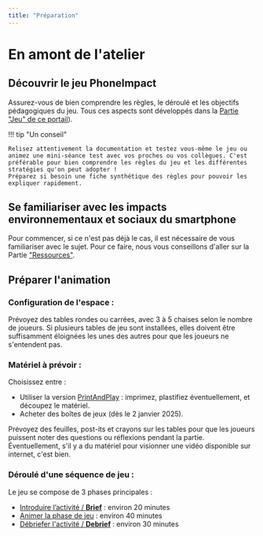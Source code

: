 ```yaml
---
title: "Préparation"
---
```

# En amont de l'atelier

## Découvrir le jeu PhoneImpact

Assurez-vous de bien comprendre les règles, le déroulé et les objectifs pédagogiques du jeu. Tous ces aspects sont développés dans la [Partie "Jeu" de ce portail](../Jeu/Presentation.md)).

!!! tip "Un conseil"

    Relisez attentivement la documentation et testez vous-même le jeu ou animez une mini-séance test avec vos proches ou vos collègues. C'est préférable pour bien comprendre les règles du jeu et les différentes stratégies qu'on peut adopter !
    Préparez si besoin une fiche synthétique des règles pour pouvoir les expliquer rapidement.

## Se familiariser avec les impacts environnementaux et sociaux du smartphone
Pour commencer, si ce n'est pas déjà le cas, il est nécessaire de vous familiariser avec le sujet. Pour ce faire, nous vous conseillons d'aller sur la Partie ["Ressources"](../Ressources/Introduction.md).

## Préparer l'animation

### Configuration de l'espace :

Prévoyez des tables rondes ou carrées, avec 3 à 5 chaises selon le nombre de joueurs.
Si plusieurs tables de jeu sont installées, elles doivent être suffisamment éloignées les unes des autres pour que les joueurs ne s'entendent pas.

### Matériel à prévoir :

Choisissez entre :

- Utiliser la version  [PrintAndPlay](../PrintAndPlay) : imprimez, plastifiez éventuellement, et découpez le matériel.
- Acheter des boîtes de jeux (dès le 2 janvier 2025).

Prévoyez des feuilles, post-its et crayons sur les tables pour que les joueurs puissent noter des questions ou réflexions pendant la partie.
Éventuellement, s'il y a du matériel pour visionner une vidéo disponible sur internet, c'est bien.

### Déroulé d'une séquence de jeu :

Le jeu se compose de 3 phases principales :

- [Introduire l’activité / **Brief**](Briefing.md) : environ 20 minutes
- [Animer la phase de jeu](PhaseDeJeu) : environ 40 minutes
- [Débriefer l'activité / **Debrief**](Debriefing.md) : environ 30 minutes

